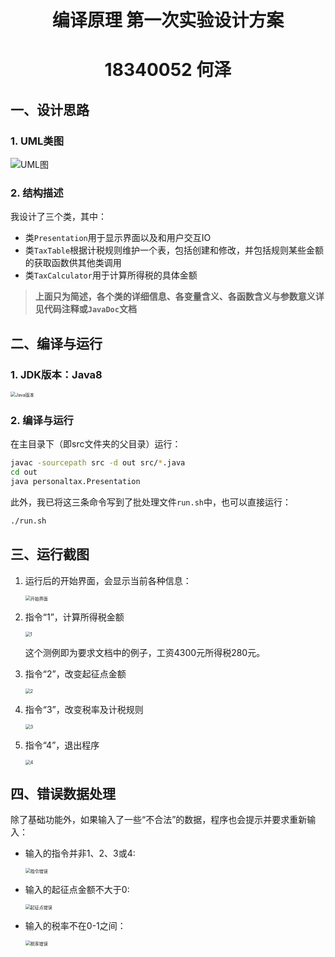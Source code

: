 <h1 align=center>编译原理 第一次实验设计方案</h1>

<h1 align=center>18340052  何泽</h1>

## 一、设计思路

### 1. UML类图

![UML图](design.assets/UML图.png)

### 2. 结构描述

我设计了三个类，其中：

- 类`Presentation`用于显示界面以及和用户交互IO
- 类`TaxTable`根据计税规则维护一个表，包括创建和修改，并包括规则某些金额的获取函数供其他类调用
- 类`TaxCalculator`用于计算所得税的具体金额

> **上面只为简述，各个类的详细信息、各变量含义、各函数含义与参数意义详见代码注释或`JavaDoc`文档**

## 二、编译与运行

### 1. JDK版本：Java8

<img src="design.assets/Java版本.png" alt="Java版本" style="zoom:50%;" />

### 2. 编译与运行

在主目录下（即src文件夹的父目录）运行：

```sh
javac -sourcepath src -d out src/*.java
cd out
java personaltax.Presentation
```

此外，我已将这三条命令写到了批处理文件`run.sh`中，也可以直接运行：

```bash
./run.sh
```

## 三、运行截图

1. 运行后的开始界面，会显示当前各种信息：

    <img src="design.assets/开始界面.png" alt="开始界面" style="zoom: 50%;" />

2. 指令“1”，计算所得税金额

    <img src="design.assets/1.png" alt="1" style="zoom:50%;" />

    这个测例即为要求文档中的例子，工资4300元所得税280元。

3. 指令“2”，改变起征点金额

    <img src="design.assets/2.png" alt="2" style="zoom:50%;" />

4. 指令“3”，改变税率及计税规则

    <img src="design.assets/3-5877601.png" alt="3" style="zoom:50%;" />
   
5. 指令“4”，退出程序

    <img src="design.assets/4.png" alt="4" style="zoom:50%;" />

## 四、错误数据处理

除了基础功能外，如果输入了一些“不合法”的数据，程序也会提示并要求重新输入：

- 输入的指令并非1、2、3或4:

    <img src="design.assets/指令错误-5877798.png" alt="指令错误" style="zoom:50%;" />
  
- 输入的起征点金额不大于0:

    <img src="design.assets/起征点错误.png" alt="起征点错误" style="zoom:50%;" />

- 输入的税率不在0-1之间：

    <img src="design.assets/税率错误.png" alt="税率错误" style="zoom:50%;" />